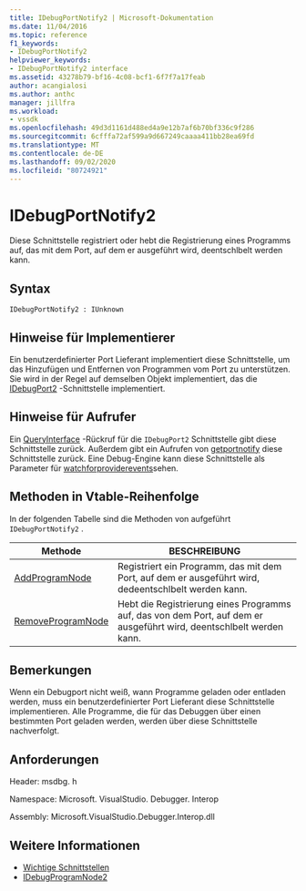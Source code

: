 ```yaml
---
title: IDebugPortNotify2 | Microsoft-Dokumentation
ms.date: 11/04/2016
ms.topic: reference
f1_keywords:
- IDebugPortNotify2
helpviewer_keywords:
- IDebugPortNotify2 interface
ms.assetid: 43278b79-bf16-4c08-bcf1-6f7f7a17feab
author: acangialosi
ms.author: anthc
manager: jillfra
ms.workload:
- vssdk
ms.openlocfilehash: 49d3d1161d488ed4a9e12b7af6b70bf336c9f286
ms.sourcegitcommit: 6cfffa72af599a9d667249caaaa411bb28ea69fd
ms.translationtype: MT
ms.contentlocale: de-DE
ms.lasthandoff: 09/02/2020
ms.locfileid: "80724921"
---
```

# <a name="idebugportnotify2"></a>IDebugPortNotify2
Diese Schnittstelle registriert oder hebt die Registrierung eines Programms auf, das mit dem Port, auf dem er ausgeführt wird, deentschlbelt werden kann.

## <a name="syntax"></a>Syntax

```
IDebugPortNotify2 : IUnknown
```

## <a name="notes-for-implementers"></a>Hinweise für Implementierer
 Ein benutzerdefinierter Port Lieferant implementiert diese Schnittstelle, um das Hinzufügen und Entfernen von Programmen vom Port zu unterstützen. Sie wird in der Regel auf demselben Objekt implementiert, das die [IDebugPort2](../../../extensibility/debugger/reference/idebugport2.md) -Schnittstelle implementiert.

## <a name="notes-for-callers"></a>Hinweise für Aufrufer
 Ein [QueryInterface](/cpp/atl/queryinterface) -Rückruf für die `IDebugPort2` Schnittstelle gibt diese Schnittstelle zurück. Außerdem gibt ein Aufrufen von [getportnotify](../../../extensibility/debugger/reference/idebugdefaultport2-getportnotify.md) diese Schnittstelle zurück. Eine Debug-Engine kann diese Schnittstelle als Parameter für [watchforproviderevents](../../../extensibility/debugger/reference/idebugprogramprovider2-watchforproviderevents.md)sehen.

## <a name="methods-in-vtable-order"></a>Methoden in Vtable-Reihenfolge
 In der folgenden Tabelle sind die Methoden von aufgeführt `IDebugPortNotify2` .

|Methode|BESCHREIBUNG|
|------------|-----------------|
|[AddProgramNode](../../../extensibility/debugger/reference/idebugportnotify2-addprogramnode.md)|Registriert ein Programm, das mit dem Port, auf dem er ausgeführt wird, dedeentschlbelt werden kann.|
|[RemoveProgramNode](../../../extensibility/debugger/reference/idebugportnotify2-removeprogramnode.md)|Hebt die Registrierung eines Programms auf, das von dem Port, auf dem er ausgeführt wird, deentschlbelt werden kann.|

## <a name="remarks"></a>Bemerkungen
 Wenn ein Debugport nicht weiß, wann Programme geladen oder entladen werden, muss ein benutzerdefinierter Port Lieferant diese Schnittstelle implementieren. Alle Programme, die für das Debuggen über einen bestimmten Port geladen werden, werden über diese Schnittstelle nachverfolgt.

## <a name="requirements"></a>Anforderungen
 Header: msdbg. h

 Namespace: Microsoft. VisualStudio. Debugger. Interop

 Assembly: Microsoft.VisualStudio.Debugger.Interop.dll

## <a name="see-also"></a>Weitere Informationen
- [Wichtige Schnittstellen](../../../extensibility/debugger/reference/core-interfaces.md)
- [IDebugProgramNode2](../../../extensibility/debugger/reference/idebugprogramnode2.md)

